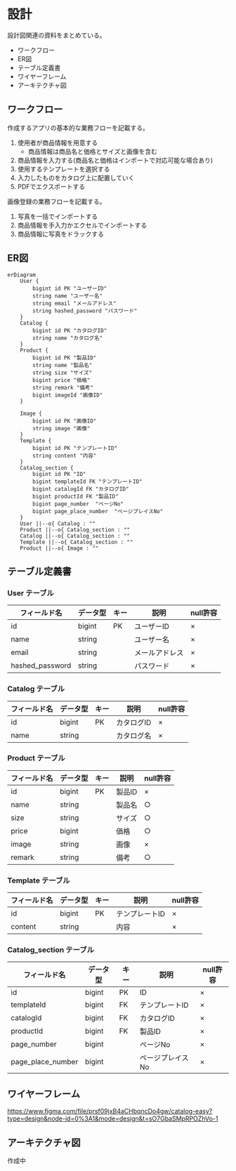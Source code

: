 # 設計
設計図関連の資料をまとめている。
* ワークフロー
* ER図
* テーブル定義書
* ワイヤーフレーム
* アーキテクチャ図


## ワークフロー
作成するアプリの基本的な業務フローを記載する。

1. 使用者が商品情報を用意する
     * 商品情報は商品名と価格とサイズと画像を含む
2. 商品情報を入力する(商品名と価格はインポートで対応可能な場合あり)
3. 使用するテンプレートを選択する
4. 入力したものをカタログ上に配置していく
5. PDFでエクスポートする


画像登録の業務フローを記載する。

1. 写真を一括でインポートする
2. 商品情報を手入力かエクセルでインポートする
3. 商品情報に写真をドラックする

## ER図
```mermaid
erDiagram
    User {
        bigint id PK "ユーザーID"
        string name "ユーザー名"
        string email "メールアドレス"
        string hashed_password "パスワード"
    }
    Catalog {
        bigint id PK "カタログID"
        string name "カタログ名"
    }
    Product {
        bigint id PK "製品ID"
        string name "製品名"
        string size "サイズ"
        bigint price "価格"
        string remark "備考"
        bigint imageId "画像ID"
    }

    Image {
        bigint id PK "画像ID"
        string image "画像"
    }
    Template {
        bigint id PK "テンプレートID"
        string content "内容"
    }
    Catalog_section {
        bigint id PK "ID"
        bigint templateId FK "テンプレートID"
        bigint catalogId FK "カタログID"
        bigint productId FK "製品ID"
        bigint page_number  "ページNo"
        bigint page_place_number  "ページプレイスNo"
    }
    User ||--o{ Catalog : ""
    Product ||--o{ Catalog_section : ""
    Catalog ||--o{ Catalog_section : ""
    Template ||--o{ Catalog_section : ""
    Product ||--o{ Image : ""
```

## テーブル定義書
### User テーブル
| フィールド名 | データ型 | キー | 説明         | null許容 |
|----------|-------|----|------------|-------|
| id       | bigint | PK | ユーザーID     | ×     |
| name     | string |    | ユーザー名     | ×     |
| email    | string |    | メールアドレス  | ×     |
| hashed_password    | string |    | パスワード  | ×     |

### Catalog テーブル
| フィールド名 | データ型 | キー | 説明       | null許容 |
|----------|-------|----|----------|-------|
| id       | bigint | PK | カタログID   | ×     |
| name     | string |    | カタログ名   | ×     |

### Product テーブル
| フィールド名 | データ型 | キー | 説明     | null許容 |
|----------|-------|----|--------|-------|
| id       | bigint | PK | 製品ID   | ×     |
| name     | string |    | 製品名   | ○     |
| size     | string |    | サイズ   | ○     |
| price    | bigint |    | 価格     | ○     |
| image    | string |    | 画像   | ×     |
| remark   | string |    | 備考       | ○     |

### Template テーブル
| フィールド名 | データ型 | キー | 説明       | null許容 |
|----------|-------|----|----------|-------|
| id       | bigint | PK | テンプレートID | ×     |
| content  | string |    | 内容       | ×     |

### Catalog_section テーブル
| フィールド名   | データ型 | キー | 説明       | null許容 |
|------------|-------|----|----------|-------|
| id         | bigint | PK | ID       | ×     |
| templateId | bigint | FK | テンプレートID | ×     |
| catalogId  | bigint | FK | カタログID   | ×     |
| productId  | bigint | FK | 製品ID   | ×     |
| page_number  | bigint |  | ページNo   | ×     |
| page_place_number  | bigint |  | ページプレイスNo   | ×     |


## ワイヤーフレーム
https://www.figma.com/file/prsf09jxB4aCHbqncDo4gw/catalog-easy?type=design&node-id=0%3A1&mode=design&t=sO7GbaSMpRPOZhVo-1


## アーキテクチャ図
作成中